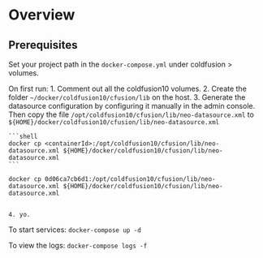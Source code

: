 # Overview

## Prerequisites

Set your project path in the `docker-compose.yml` under coldfusion > volumes.

On first run:
    1. Comment out all the coldfusion10 volumes.
    2. Create the folder `~/docker/coldfusion10/cfusion/lib` on the host.
    3. Generate the datasource configuration by configuring it manually in the admin console.  Then copy the file `/opt/coldfusion10/cfusion/lib/neo-datasource.xml`
       to `${HOME}/docker/coldfusion10/cfusion/lib/neo-datasource.xml`

    ```shell
    docker cp <containerId>:/opt/coldfusion10/cfusion/lib/neo-datasource.xml ${HOME}/docker/coldfusion10/cfusion/lib/neo-datasource.xml
    ```

    docker cp 0d06ca7cb6d1:/opt/coldfusion10/cfusion/lib/neo-datasource.xml ${HOME}/docker/coldfusion10/cfusion/lib/neo-datasource.xml


    4. yo.

To start services: `docker-compose up -d`

To view the logs: `docker-compose logs -f`
